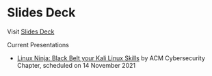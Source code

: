 # Slides Deck

Visit [Slides Deck](slides-deck.vercel.app)

Current Presentations

- [Linux Ninja: Black Belt your Kali Linux Skills](/slides/acm-cys-linux-ninja/) by ACM Cybersecurity Chapter, scheduled on 14 November 2021